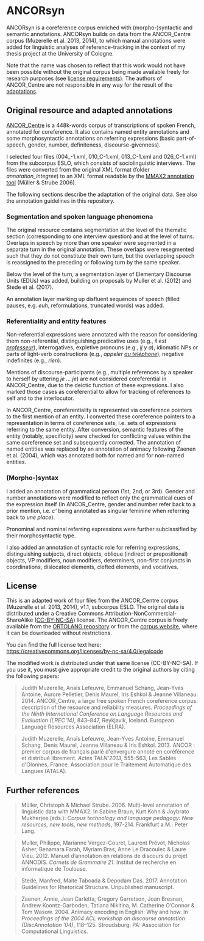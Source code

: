 # ANCORsyn

ANCORsyn is a coreference corpus enriched with (morpho-)syntactic and semantic annotations. ANCORsyn builds on data from the ANCOR_Centre corpus (Muzerelle et al. 2013, 2014), to which manual annotations were added for linguistic analyses of reference-tracking in the context of my thesis project at the University of Cologne.

Note that the name was chosen to reflect that this work would not have been possible without the original corpus being made available freely for research purposes (see <a href="#license">license requirements</a>). The authors of ANCOR_Centre are not responsible in any way for the result of the <a href="#modifications">adaptations</a>.


## Original resource and adapted annotations <a name="modifications"/>

[ANCOR_Centre](https://www.info.univ-tours.fr/~antoine/parole_publique/ANCOR_Centre/index.html) is a 448k-words corpus of transcriptions of spoken French, annotated for coreference. It also contains named entity annotations and some morphosyntactic annotations on referring expressions (basic part-of-speech, gender, number, definiteness, discourse-givenness).

I selected four files (004_-1.xml, 010_C-1.xml, 013_C-1.xml and 026_C-1.xml) from the subcorpus ESLO, which consists of sociolinguistic interviews.
The files were converted from the original XML format (folder *annotation_integree*) to an XML format readable by the [MMAX2 annotation tool](https://github.com/ottiram/MMAX2) (Müller & Strube 2006).

The following sections describe the adaptation of the original data. See also the annotation guidelines in this repository.


### Segmentation and spoken language phenomena

The original resource contains segmentation at the level of the thematic section (corresponding to one interview question) and at the level of turns. 
Overlaps in speech by more than one speaker were segmented in a separate turn in the original annotation. These overlaps were resegmented such that they do not constitute their own turn, but the overlapping speech is reassigned to the preceding or following turn by the same speaker.


Below the level of the turn, a segmentation layer of Elementary Discourse Units (EDUs) was added, building on proposals by Muller et al. (2012) and Stede et al. (2017).


An annotation layer marking up disfluent sequences of speech (filled pauses, e.g. *euh*, reformulations, truncated words) was added.


### Referentiality and entity features

Non-referential expressions were annotated with the reason for considering them non-referential, distinguishing predicative uses (e.g., *il est <ins>professeur</ins>*), interrogatives, expletive pronouns (e.g., *<ins>il</ins> y a*), idiomatic NPs or parts of light-verb constructions (e.g., *appeler <ins>au téléphone</ins>*), negative indefinites (e.g., *rien*). 

Mentions of discourse-participants (e.g., multiple references by a speaker to herself by uttering *je ... je*) are not considered coreferential in ANCOR_Centre, due to the deictic function of these expressions. I also marked those cases as coreferential to allow for tracking of references to self and to the interlocutor.


In ANCOR_Centre, coreferentiality is represented via coreference pointers to the first mention of an entity. I converted these coreference pointers to a representation in terms of coreference sets, i.e. sets of expressions referring to the same entity. 
After conversion, semantic features of the entity (notably, specificity) were checked for conflicting values within the same coreference set and subsequently corrected.
The annotation of named entities was replaced by an annotation of animacy following Zaenen et al. (2004), which was annotated both for named and for non-named entities.


### (Morpho-)syntax

I added an annotation of grammatical person (1st, 2nd, or 3rd). Gender and number annotations were modified to reflect only the grammatical cues of the expression itself (In ANCOR_Centre, gender and number refer back to a prior mention, i.e. *c'* being annotated as singular feminine when referring back to *une place*).

Pronominal and nominal referring expressions were further subclassified by their morphosyntactic type.

I also added an annotation of syntactic role for referring expressions, distinguishing subjects, direct objects, oblique (indirect or prepositional) objects, VP modifiers, noun modifiers, determiners, non-first conjuncts in coordinations, dislocated elements, clefted elements, and vocatives.


## License

This is an adapted work of four files from the ANCOR_Centre corpus (Muzerelle et al. 2013, 2014), v1.1, subcorpus ESLO. 
The original data is distributed under a Creative Commons Attribution-NonCommercial-ShareAlike ([CC-BY-NC-SA](https://creativecommons.org/licenses/by-nc-sa/4.0/)) license. The ANCOR_Centre corpus is freely available from the [ORTOLANG repository](https://hdl.handle.net/11403/ortolang-000903/v1) or from the [corpus website](https://www.info.univ-tours.fr/~antoine/parole_publique/ANCOR_Centre/index.html), where it can be downloaded without restrictions.

You can find the full license text here: https://creativecommons.org/licenses/by-nc-sa/4.0/legalcode

The modified work is distributed under that same license (CC-BY-NC-SA).
If you use it, you must give appropriate credit to the original authors by citing the following papers:

> Judith Muzerelle, Anaïs Lefeuvre, Emmanuel Schang, Jean-Yves Antoine, Aurore Pelletier, Denis Maurel, Iris Eshkol & Jeanne Villaneau. 2014. ANCOR_Centre, a large free spoken French coreference corpus: description of the resource and reliability measures. *Proceedings of the Ninth International Conference on Language Resources and Evaluation (LREC'14)*, 843–847, Reykjavik, Iceland. European Language Resources Association (ELRA).

> Judith Muzerelle, Anaïs Lefeuvre, Jean-Yves Antoine, Emmanuel Schang, Denis Maurel, Jeanne Villaneau & Iris Eshkol. 2013. ANCOR : premier corpus de français parlé d'envergure annoté en coréférence et distribué librement. *Actes TALN'2013*, 555-563, Les Sables d'Olonnes, France. Association pour le Traitement Automatique des Langues (ATALA).


## Further references

> Müller, Christoph & Michael Strube. 2006. Multi-level annotation of linguistic data with MMAX2. In Sabine Braun, Kurt Kohn & Joybrato Mukherjee (eds.): *Corpus technology and language pedagogy: New resources, new tools, new methods*, 197-214. Frankfurt a.M.: Peter Lang.

> Muller, Philippe, Marianne Vergez-Couret, Laurent Prévot, Nicholas Asher, Benamara Farah, Myriam Bras, Anne Le Dracoulec & Laure Vieu. 2012. Manuel d’annotation en relations de discours du projet ANNODIS. *Carnets de Grammaire 21*. Institut de recherche en informatique de Toulouse.

> Stede, Manfred, Maite Taboada & Depodam Das. 2017. Annotation Guidelines for Rhetorical Structure. Unpublished manuscript.

> Zaenen, Annie, Jean Carletta, Gregory Garretson, Joan Bresnan, Andrew Koontz-Garboden, Tatiana Nikitina, M. Catherine O’Connor & Tom Wasow. 2004. Animacy encoding in English: Why and how. In *Proceedings of the 2004 ACL workshop on discourse annotation (DiscAnnotation ’04)*, 118–125. Stroudsburg, PA: Association for Computational Linguistics.


